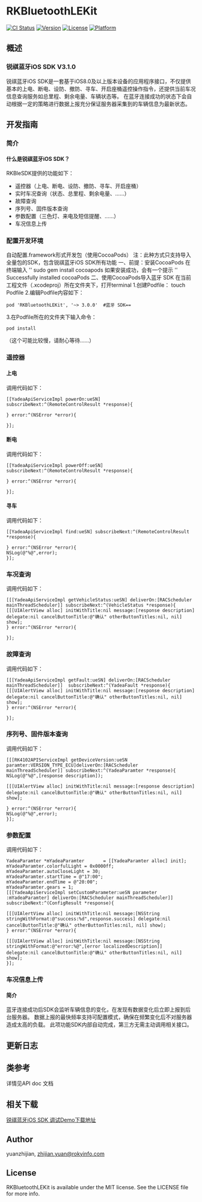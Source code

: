 # RKBluetoothLEKit

[![CI Status](http://img.shields.io/travis/yuanzhijian/RKBluetoothLEKit.svg?style=flat)](https://travis-ci.org/yuanzhijian/RKBluetoothLEKit)
[![Version](https://img.shields.io/cocoapods/v/RKBluetoothLEKit.svg?style=flat)](http://cocoapods.org/pods/RKBluetoothLEKit)
[![License](https://img.shields.io/cocoapods/l/RKBluetoothLEKit.svg?style=flat)](http://cocoapods.org/pods/RKBluetoothLEKit)
[![Platform](https://img.shields.io/cocoapods/p/RKBluetoothLEKit.svg?style=flat)](http://cocoapods.org/pods/RKBluetoothLEKit)
## 概述
### 锐祺蓝牙iOS SDK V3.1.0
锐祺蓝牙iOS SDK是一套基于iOS8.0及以上版本设备的应用程序接口，不仅提供基本的上电、断电、设防、撤防、寻车、开启座桶遥控操作指令，还提供当前车况信息查询服务如总里程、剩余电量、车辆状态等。
在蓝牙连接成功的状态下会自动根据一定的策略进行数据上报充分保证服务器采集到的车辆信息为最新状态。

## 开发指南
### 简介
#### 什么是锐祺蓝牙iOS SDK？
RKBleSDK提供的功能如下：
- 遥控器（上电、断电、设防、撤防、寻车、开启座桶）
- 实时车况查询（状态、总里程、剩余电量、......）
- 故障查询
- 序列号、固件版本查询
- 参数配置（三色灯、来电及短信提醒、......）
- 车况信息上传

### 配置开发环境
自动配置.framework形式开发包（使用CocoaPods）
注：此种方式只支持导入全量包的SDK，包含锐祺蓝牙iOS SDK所有功能
一、前提：安装CocoaPods
在终端输入
'' sudo gem install cocoapods
如果安装成功，会有一个提示
'' Successfully installed cocoaPods
二、使用CocoaPods导入蓝牙 SDK
在当前工程文件（.xcodeproj）所在文件夹下，打开terminal
1.创建Podfile：
touch Podfile
2.编辑Podfile内容如下：

```
pod 'RKBluetoothLEKit', '~> 3.0.0'  #蓝牙 SDK==
```

3.在Podfile所在的文件夹下输入命令：

```
pod install
```
（这个可能比较慢，请耐心等待……）
### 遥控器
#### 上电
调用代码如下：

```
[[YadeaApiServiceImpl powerOn:ueSN] subscribeNext:^(RemoteControlResult *response){

} error:^(NSError *error){

}];
```


#### 断电
调用代码如下：

```
[[YadeaApiServiceImpl powerOff:ueSN] subscribeNext:^(RemoteControlResult *response){

} error:^(NSError *error){

}];
```

#### 寻车
调用代码如下：

```
[[YadeaApiServiceImpl find:ueSN] subscribeNext:^(RemoteControlResult *response){

} error:^(NSError *error){
NSLog(@"%@",error);
}];
```

### 车况查询
调用代码如下：

```
[[[YadeaApiServiceImpl getVehicleStatus:ueSN] deliverOn:[RACScheduler mainThreadScheduler]] subscribeNext:^(VehicleStatus *response){
[[[UIAlertView alloc] initWithTitle:nil message:[response description] delegate:nil cancelButtonTitle:@"确认" otherButtonTitles:nil, nil] show];
} error:^(NSError *error){

}];
```

### 故障查询
调用代码如下：

```
[[[YadeaApiServiceImpl getFault:ueSN] deliverOn:[RACScheduler mainThreadScheduler]]  subscribeNext:^(YadeaFault *response){
[[[UIAlertView alloc] initWithTitle:nil message:[response description] delegate:nil cancelButtonTitle:@"确认" otherButtonTitles:nil, nil] show];
} error:^(NSError *error){

}];
```

### 序列号、固件版本查询
调用代码如下：

```
[[[RK4102APIServiceImpl getDeviceVersion:ueSN paramter:VERSION_TYPE_ECU]deliverOn:[RACScheduler mainThreadScheduler]] subscribeNext:^(YadeaParamter *response){
NSLog(@"%@",[response description]);

[[[UIAlertView alloc] initWithTitle:nil message:[response description] delegate:nil cancelButtonTitle:@"确认" otherButtonTitles:nil, nil] show];

} error:^(NSError *error){
NSLog(@"%@",error);
}];
```

### 参数配置
调用代码如下：

```
YadeaParamter *mYadeaParamter       = [[YadeaParamter alloc] init];
mYadeaParamter.colorfulLight = 0x0000ff;
mYadeaParamter.autoCloseLight = 30;
mYadeaParamter.startTime = @"17:00";
mYadeaParamter.endTime = @"20:00";
mYadeaParamter.gears = 1;
[[[YadeaApiServiceImpl setCustomParameter:ueSN parameter :mYadeaParamter] deliverOn:[RACScheduler mainThreadScheduler]] subscribeNext:^(ConfigResult *response){

[[[UIAlertView alloc] initWithTitle:nil message:[NSString stringWithFormat:@"success:%d",response.success] delegate:nil cancelButtonTitle:@"确认" otherButtonTitles:nil, nil] show];
} error:^(NSError *error){

[[[UIAlertView alloc] initWithTitle:nil message:[NSString stringWithFormat:@"error:%@",[error localizedDescription]] delegate:nil cancelButtonTitle:@"确认" otherButtonTitles:nil, nil] show];
}];
```


### 车况信息上传
#### 简介
蓝牙连接成功后SDK会监听车辆信息的变化，在发现有数据变化后立即上报到后台服务器。 数据上报的最快频率支持可配置模式，确保在频繁变化后不对服务器造成太高的负载。
此项功能SDK内部自动完成，第三方无需主动调用相关接口。

## 更新日志

## 类参考
详情见API doc 文档
## 相关下载
[锐祺蓝牙iOS SDK 调试Demo下载地址](https://github.com/yuanzj/RKBluetoothLEKit)

## Author

yuanzhijian, zhijian.yuan@rokyinfo.com

## License

RKBluetoothLEKit is available under the MIT license. See the LICENSE file for more info.
